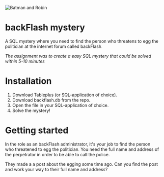 ![Batman and Robin](https://media.giphy.com/media/1NiMpeyTrYA00/giphy.gif)


# backFlash mystery

A SQL mystery where you need to find the person who threatens to egg the politician at the internet forum called backFlash.

_The assignment was to create a easy SQL mystery that could be solved within 5-10 minutes_

# Installation

1. Download Tableplus (or SQL-application of choice). 
2. Download backflash.db from the repo.
3. Open the file in your SQL-application of choice.
4. Solve the mystery!

# Getting started

In the role as an backFlash administrator, it's your job to find the person who threatened to egg the politician. You need the full name and address of the perpetrator in order to be able to call the police.

They made a a post about the egging some time ago. Can you find the post and work your way to their full name and address? 
